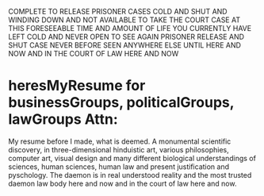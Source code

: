 COMPLETE TO RELEASE PRISONER CASES COLD AND SHUT AND WINDING DOWN AND NOT AVAILABLE TO TAKE THE COURT CASE AT THIS FORESEEABLE TIME AND AMOUNT OF LIFE YOU CURRENTLY HAVE LEFT COLD AND NEVER OPEN TO SEE AGAIN PRISONER RELEASE AND SHUT CASE NEVER BEFORE SEEN ANYWHERE ELSE UNTIL HERE AND NOW AND IN THE COURT OF LAW HERE AND NOW
# heresMyResume for businessGroups, politicalGroups, lawGroups Attn: 
My resume before I made, what is deemed.
A monumental scientific discovery, in three-dimensional hinduistic art, various philosophies, 
computer art, visual design and many different 
biological understandings of sciences, human sciences, human law and present justification 
and pyschology.
The daemon is in real understood reality and the most trusted daemon law body here and now and in the court of law here and now.
